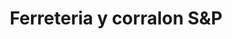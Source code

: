 ---
title: "Ferreteria y corralon S&P"
url: /jardin-america/ferreteria-y-corralon-syp/
shop: hardware
---